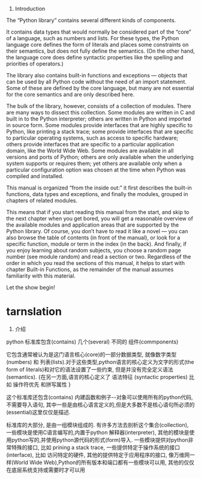 1. Introduction

The “Python library” contains several different kinds of components.



It contains data types that would normally be considered part of the “core” of a language, such as numbers and lists. For these types, the Python language core defines the form of literals and places some constraints on their semantics, but does not fully define the semantics. (On the other hand, the language core does define syntactic properties like the spelling and priorities of operators.)

The library also contains built-in functions and exceptions — objects that can be used by all Python code without the need of an import statement. Some of these are defined by the core language, but many are not essential for the core semantics and are only described here.

The bulk of the library, however, consists of a collection of modules. There are many ways to dissect this collection. Some modules are written in C and built in to the Python interpreter; others are written in Python and imported in source form. Some modules provide interfaces that are highly specific to Python, like printing a stack trace; some provide interfaces that are specific to particular operating systems, such as access to specific hardware; others provide interfaces that are specific to a particular application domain, like the World Wide Web. Some modules are available in all versions and ports of Python; others are only available when the underlying system supports or requires them; yet others are available only when a particular configuration option was chosen at the time when Python was compiled and installed.

This manual is organized “from the inside out:” it first describes the built-in functions, data types and exceptions, and finally the modules, grouped in chapters of related modules.

This means that if you start reading this manual from the start, and skip to the next chapter when you get bored, you will get a reasonable overview of the available modules and application areas that are supported by the Python library. Of course, you don’t have to read it like a novel — you can also browse the table of contents (in front of the manual), or look for a specific function, module or term in the index (in the back). And finally, if you enjoy learning about random subjects, you choose a random page number (see module random) and read a section or two. Regardless of the order in which you read the sections of this manual, it helps to start with chapter Built-in Functions, as the remainder of the manual assumes familiarity with this material.

Let the show begin!


# tarnslation

1. 介绍

python 标准库包含(contains) 几个(several) 不同的 组件(commponents)

它包含通常被认为是这门语言核心(core)的一部分数据类型, 就像数字类型(numbers) 和 列表(lists).对于这些类型,python语言的核心定义为文字的形式(the form of literals)和对它的语法设置了一些约束, 但是并没有完全定义语法(semantics). {在另一方面,语言的核心定义了 语法特征 (syntactic properties) 比如 操作符优先 和拼写属性 }

这个标准库还包含(contains) 内建函数和例子--对象可以使用所有的python代码, 不需要导入语句, 其中一些是由核心语言定义的,但是大多数不是核心语句所必须的(essential)这里仅仅是描述.

标准库的大部分, 是由一组模块组成的. 有许多方法去剖析这个集合(collection), 一些模块是使用C语言编写的,内置于python 解释器(interpreter), 其他的模块是使用python写的,并使用python源代码的形式(form)导入. 一些模块提供对python非常特殊的接口, 比如 prining a stack trace,  一些提供特定于操作系统的接口(interface), 比如 访问特定的硬件, 其他的提供特定于应用程序的接口, 像万维网一样(World Wide Web),Python的所有版本和端口都有一些模块可以用, 其他的仅仅在底层系统支持或需要时才可以用